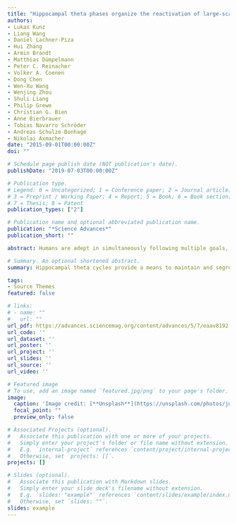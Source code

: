 ```yaml
---
title: "Hippocampal theta phases organize the reactivation of large-scale electrophysiological representations during goal-directed navigation"
authors:
- Lukas Kunz
- Liang Wang
- Daniel Lachner-Piza
- Hui Zhang
- Armin Brandt
- Matthias Dümpelmann
- Peter C. Reinacher
- Volker A. Coenen
- Dong Chen
- Wen-Xu Wang
- Wenjing Zhou
- Shuli Liang
- Philip Grewe
- Christian G. Bien
- Anne Bierbrauer
- Tobias Navarro Schröder
- Andreas Schulze-Bonhage
- Nikolai Axmacher
date: "2015-09-01T00:00:00Z"
doi: ""

# Schedule page publish date (NOT publication's date).
publishDate: "2019-07-03T00:00:00Z"

# Publication type.
# Legend: 0 = Uncategorized; 1 = Conference paper; 2 = Journal article;
# 3 = Preprint / Working Paper; 4 = Report; 5 = Book; 6 = Book section;
# 7 = Thesis; 8 = Patent
publication_types: ["2"]

# Publication name and optional abbreviated publication name.
publication: "*Science Advances*"
publication_short: ""

abstract: Humans are adept in simultaneously following multiple goals, but the neural mechanisms for maintaining specific goals and distinguishing them from other goals are incompletely understood. For short time scales, working memory studies suggest that multiple mental contents are maintained by theta-coupled reactivation, but evidence for similar mechanisms during complex behaviors such as goal-directed navigation is scarce. We examined intracranial electroencephalography recordings of epilepsy patients performing an object-location memory task in a virtual environment. We report that large-scale electrophysiological representations of objects that cue for specific goal locations are dynamically reactivated during goal-directed navigation. Reactivation of different cue representations occurred at stimulus-specific hippocampal theta phases. Locking to more distinct theta phases predicted better memory performance, identifying hippocampal theta phase coding as a mechanism for separating competing goals. Our findings suggest shared neural mechanisms between working memory and goal-directed navigation and provide new insights into the functions of the hippocampal theta rhythm.

# Summary. An optional shortened abstract.
summary: Hippocampal theta cycles provide a means to maintain and segregate different goal representations during human wayfinding.

tags:
- Source Themes
featured: false

# links:
# - name: ""
#   url: ""
url_pdf: https://advances.sciencemag.org/content/advances/5/7/eaav8192.full.pdf
url_code: ''
url_dataset: ''
url_poster: ''
url_project: ''
url_slides: ''
url_source: ''
url_video: ''

# Featured image
# To use, add an image named `featured.jpg/png` to your page's folder. 
image:
  caption: 'Image credit: [**Unsplash**](https://unsplash.com/photos/jdD8gXaTZsc)'
  focal_point: ""
  preview_only: false

# Associated Projects (optional).
#   Associate this publication with one or more of your projects.
#   Simply enter your project's folder or file name without extension.
#   E.g. `internal-project` references `content/project/internal-project/index.md`.
#   Otherwise, set `projects: []`.
projects: []

# Slides (optional).
#   Associate this publication with Markdown slides.
#   Simply enter your slide deck's filename without extension.
#   E.g. `slides: "example"` references `content/slides/example/index.md`.
#   Otherwise, set `slides: ""`.
slides: example
---
```

